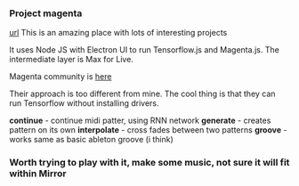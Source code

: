 ### Project magenta
[url](https://magenta.tensorflow.org/blog)
This is an amazing place with lots of interesting projects

It uses Node JS with Electron UI to run Tensorflow.js and Magenta.js. The intermediate layer is Max for Live. 

Magenta community is [here](https://magenta.tensorflow.org/community)


Their approach is too different from mine.
The cool thing is that they can run Tensorflow without installing drivers.

**continue** - continue midi patter, using RNN network
**generate** - creates pattern on its own
**interpolate** - cross fades between two patterns
**groove** - works same as basic ableton groove (i think)

### Worth trying to play with it, make some music, not sure it will fit within Mirror
